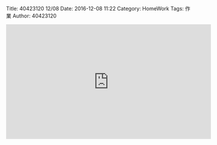 Title: 40423120 12/08
Date: 2016-12-08 11:22
Category: HomeWork
Tags: 作業
Author: 40423120

<!-- PELICAN_END_SUMMARY -->

<iframe width="560" height="315" src="https://www.youtube.com/embed/h2CL320V_3I" frameborder="0" allowfullscreen></iframe>

